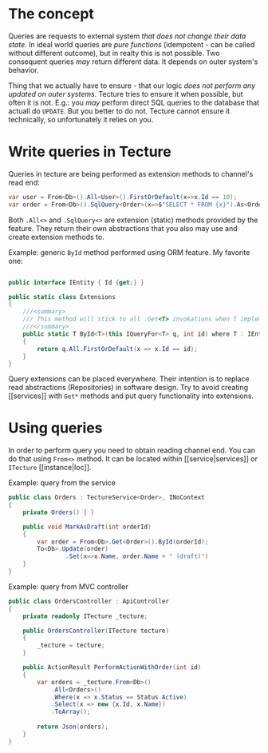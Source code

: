 # The concept

Queries are requests to external system *that does not change their data state*. In ideal world queries are *pure functions* (idempotent - can be called without different outcome), but in realty this is not possible. Two consequent queries *may* return different data. It depends on outer system's behavior. 

Thing that we actually have to ensure - that our logic *does not perform any updated on outer systems*. Tecture tries to ensure it when possible, but often it is not. E.g.: you *may* perform direct SQL queries to the database that actuall do `UPDATE`. But you better to do not. Tecture cannot ensure it technically, so unfortunately it relies on you.

# Write queries in Tecture

Queries in tecture are being performed as extension methods to channel's read end:

```csharp
var user = From<Db>().All<User>().FirstOrDefault(x=>x.Id == 10);
var order = From<Db>().SqlQuery<Order>(x=>$"SELECT * FROM {x}").As<Order>().First();
```

Both `.All<>` and `.SqlQuery<>` are extension (static) methods provided by the feature. They return their own abstractions that you also may use and create extension methods to. 

Example: generic `ById` method performed using ORM feature. My favorite one:

```csharp

public interface IEntity { Id {get;} }

public static class Extensions
{
	///<summary>
	/// This method will stick to all .Get<T> invokations when T implements IEntity
	///</summary>
	public static T ById<T>(this IQueryFor<T> q, int id) where T : IEntity
	{
		return q.All.FirstOrDefault(x => x.Id == id);
	}
}
```

Query extensions can be placed everywhere. Their intention is to replace read abstractions (Repositories) in software design. Try to avoid creating [[services]] with `Get*` methods and put query functionality into extensions.

# Using queries

In order to perform query you need to obtain reading channel end. You can do that using `From<>` method. It can be located within [[service|services]] or `ITecture` [[instance|Ioc]].

Example: query from the service

```csharp
public class Orders : TectureService<Order>, INoContext
{
	private Orders() { }

	public void MarkAsDraft(int orderId)
	{
		var order = From<Db>.Get<Order>().ById(orderId);
		To<Db>.Update(order)
				.Set(x=>x.Name, order.Name + " (draft)")
	}
}
```

Example: query from MVC controller

```csharp
public class OrdersController : ApiController
{
	private readonly ITecture _tecture;

	public OrdersController(ITecture tecture)
	{
		_tecture = tecture;
	}

	public ActionResult PerformActionWithOrder(int id)
	{
		var orders = _tecture.From<Db>()
			.All<Orders>()
			.Where(x => x.Status == Status.Active)
			.Select(x => new {x.Id, x.Name})
			.ToArray();
		
		return Json(orders);
	}
}
```